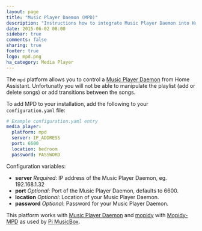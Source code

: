 ```yaml
---
layout: page
title: "Music Player Daemon (MPD)"
description: "Instructions how to integrate Music Player Daemon into Home Assistant."
date: 2015-06-02 08:00
sidebar: true
comments: false
sharing: true
footer: true
logo: mpd.png
ha_category: Media Player
---
```



The `mpd` platform allows you to control a [Music Player Daemon](http://www.musicpd.org/) from Home Assistant. Unfortunatly you will not be able to manipulate the playlist (add or delete songs) or add transitions between the songs. 

To add MPD to your installation, add the following to your `configuration.yaml` file:

```yaml
# Example configuration.yaml entry
media_player:
  platform: mpd
  server: IP_ADDRESS
  port: 6600
  location: bedroom
  password: PASSWORD
```

Configuration variables:

- **server** *Required*: IP address of the Music Player Daemon, eg. 192.168.1.32
- **port** *Optional*: Port of the Music Player Daemon, defaults to 6600.
- **location** *Optional*: Location of your Music Player Daemon.
- **password** *Optional*: Password for your Music Player Daemon.

This platform works with [Music Player Daemon](http://www.musicpd.org/) and [mopidy](https://www.mopidy.com/) with [Mopidy-MPD](https://docs.mopidy.com/en/latest/ext/mpd/) as used by [Pi MusicBox](http://www.pimusicbox.com/).

